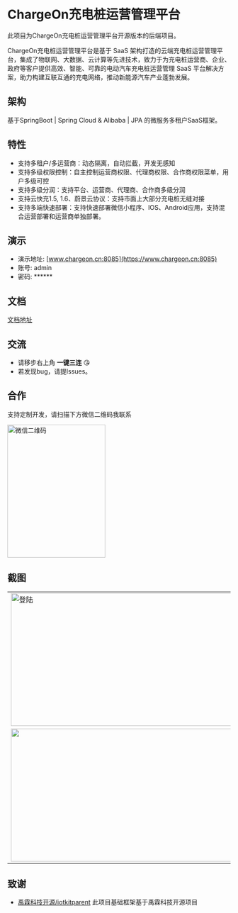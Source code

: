 # ChargeOn充电桩运营管理平台


此项目为ChargeOn充电桩运营管理平台开源版本的后端项目。

ChargeOn充电桩运营管理平台是基于 SaaS 架构打造的云端充电桩运营管理平台，集成了物联网、大数据、云计算等先进技术，致力于为充电桩运营商、企业、政府等客户提供高效、智能、可靠的电动汽车充电桩运营管理 SaaS 平台解决方案，助力构建互联互通的充电网络，推动新能源汽车产业蓬勃发展。


## 架构
基于SpringBoot | Spring Cloud & Alibaba |  JPA 的微服务多租户SaaS框架。

## 特性

- 支持多租户/多运营商：动态隔离，自动拦截，开发无感知
- 支持多级权限控制：自主控制运营商权限、代理商权限、合作商权限菜单，用户多级可控
- 支持多级分润：支持平台、运营商、代理商、合作商多级分润
- 支持云快充1.5, 1.6、蔚景云协议：支持市面上大部分充电桩无缝对接
- 支持多端快速部署：支持快速部署微信小程序、IOS、Android应用，支持混合运营部署和运营商单独部署。

## 演示
- 演示地址: [www.chargeon.cn:8085](https://www.chargeon.cn:8085)
- 账号: admin
- 密码: ******

## 文档
[文档地址](https://cned5b7owj.feishu.cn/docx/MKxwdGpYSon94PxWBIocb7UAnxd?from=from_copylink)

## 交流

- 请移步右上角  **一键三连** :kissing_heart:
- 若发现bug，请提Issues。

## 合作

支持定制开发，请扫描下方微信二维码我联系

<img src="https://www.chargeon.cn/screen/wechat-qrcode.png" alt="微信二维码" width="221" height="300" />


## 截图

<table>
    <tr>
        <td><img src="https://www.chargeon.cn/screen/screen-1.png" alt="登陆" width="533" height="300" /></td>
        <td><img src="https://www.chargeon.cn/screen/screen-2.png" alt=""  width="533" height="300" /></td>
    </tr>
    <tr>
        <td><img src="https://www.chargeon.cn/screen/screen-3.png" alt=""  width="533" height="300" /></td>
        <td><img src="https://www.chargeon.cn/screen/screen-4.png" alt=""  width="533" height="300" /></td>
    </tr>
</table>


## 致谢

- [禹霖科技开源/iotkitparent](https://portrait.gitee.com/open-iita/iotkitparent) 此项目基础框架基于禹霖科技开源项目
